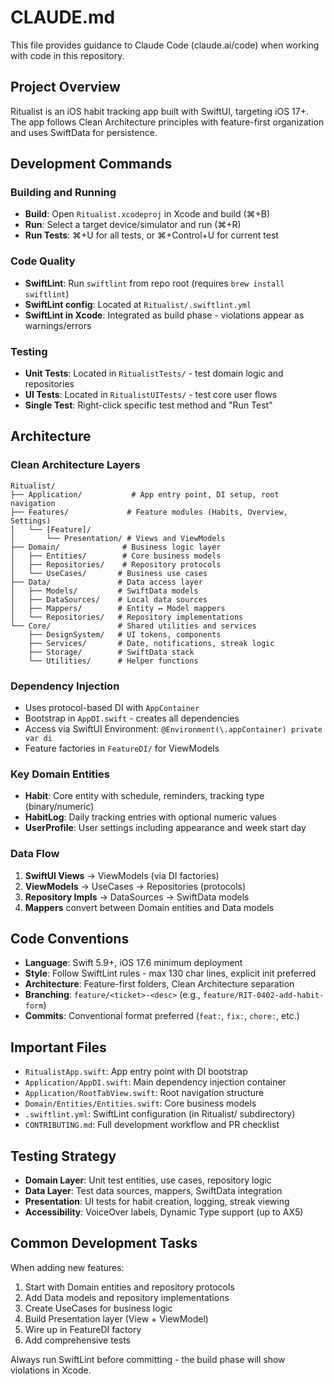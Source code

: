 # CLAUDE.md

This file provides guidance to Claude Code (claude.ai/code) when working with code in this repository.

## Project Overview

Ritualist is an iOS habit tracking app built with SwiftUI, targeting iOS 17+. The app follows Clean Architecture principles with feature-first organization and uses SwiftData for persistence.

## Development Commands

### Building and Running
- **Build**: Open `Ritualist.xcodeproj` in Xcode and build (⌘+B)
- **Run**: Select a target device/simulator and run (⌘+R)
- **Run Tests**: ⌘+U for all tests, or ⌘+Control+U for current test

### Code Quality
- **SwiftLint**: Run `swiftlint` from repo root (requires `brew install swiftlint`)
- **SwiftLint config**: Located at `Ritualist/.swiftlint.yml`
- **SwiftLint in Xcode**: Integrated as build phase - violations appear as warnings/errors

### Testing
- **Unit Tests**: Located in `RitualistTests/` - test domain logic and repositories
- **UI Tests**: Located in `RitualistUITests/` - test core user flows
- **Single Test**: Right-click specific test method and "Run Test"

## Architecture

### Clean Architecture Layers
```
Ritualist/
├── Application/           # App entry point, DI setup, root navigation
├── Features/             # Feature modules (Habits, Overview, Settings)
│   └── [Feature]/
│       └── Presentation/ # Views and ViewModels
├── Domain/              # Business logic layer
│   ├── Entities/        # Core business models
│   ├── Repositories/    # Repository protocols
│   └── UseCases/       # Business use cases
├── Data/               # Data access layer
│   ├── Models/         # SwiftData models
│   ├── DataSources/    # Local data sources
│   ├── Mappers/        # Entity ↔ Model mappers
│   └── Repositories/   # Repository implementations
└── Core/               # Shared utilities and services
    ├── DesignSystem/   # UI tokens, components
    ├── Services/       # Date, notifications, streak logic
    ├── Storage/        # SwiftData stack
    └── Utilities/      # Helper functions
```

### Dependency Injection
- Uses protocol-based DI with `AppContainer`
- Bootstrap in `AppDI.swift` - creates all dependencies
- Access via SwiftUI Environment: `@Environment(\.appContainer) private var di`
- Feature factories in `FeatureDI/` for ViewModels

### Key Domain Entities
- **Habit**: Core entity with schedule, reminders, tracking type (binary/numeric)
- **HabitLog**: Daily tracking entries with optional numeric values
- **UserProfile**: User settings including appearance and week start day

### Data Flow
1. **SwiftUI Views** → ViewModels (via DI factories)
2. **ViewModels** → UseCases → Repositories (protocols)
3. **Repository Impls** → DataSources → SwiftData models
4. **Mappers** convert between Domain entities and Data models

## Code Conventions

- **Language**: Swift 5.9+, iOS 17.6 minimum deployment
- **Style**: Follow SwiftLint rules - max 130 char lines, explicit init preferred
- **Architecture**: Feature-first folders, Clean Architecture separation
- **Branching**: `feature/<ticket>-<desc>` (e.g., `feature/RIT-0402-add-habit-form`)
- **Commits**: Conventional format preferred (`feat:`, `fix:`, `chore:`, etc.)

## Important Files

- `RitualistApp.swift`: App entry point with DI bootstrap
- `Application/AppDI.swift`: Main dependency injection container
- `Application/RootTabView.swift`: Root navigation structure
- `Domain/Entities/Entities.swift`: Core business models
- `.swiftlint.yml`: SwiftLint configuration (in Ritualist/ subdirectory)
- `CONTRIBUTING.md`: Full development workflow and PR checklist

## Testing Strategy

- **Domain Layer**: Unit test entities, use cases, repository logic
- **Data Layer**: Test data sources, mappers, SwiftData integration
- **Presentation**: UI tests for habit creation, logging, streak viewing
- **Accessibility**: VoiceOver labels, Dynamic Type support (up to AX5)

## Common Development Tasks

When adding new features:
1. Start with Domain entities and repository protocols
2. Add Data models and repository implementations
3. Create UseCases for business logic
4. Build Presentation layer (View + ViewModel)
5. Wire up in FeatureDI factory
6. Add comprehensive tests

Always run SwiftLint before committing - the build phase will show violations in Xcode.